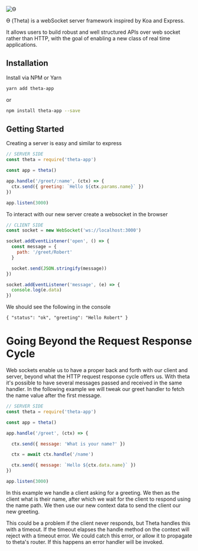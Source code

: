 
![ϴ](http://i.imgur.com/GYry72P.png)

ϴ (Theta) is a webSocket server framework inspired by Koa and Express.

It allows users to build robust and well structured APIs over web socket rather
than HTTP, with the goal of enabling a new class of real time applications.

## Installation

Install via NPM or Yarn

```sh
yarn add theta-app
```
or 
```sh
npm install theta-app --save
```

## Getting Started

Creating a server is easy and similar to express

```js
// SERVER SIDE
const theta = require('theta-app')

const app = theta()

app.handle('/greet/:name', (ctx) => {
  ctx.send({ greeting: `Hello ${ctx.params.name}` })
})

app.listen(3000)
```

To interact with our new server create a websocket in the browser
```js
// CLIENT SIDE
const socket = new WebSocket('ws://localhost:3000')

socket.addEventListener('open', () => {
  const message = {
    path: '/greet/Robert'
  }

  socket.send(JSON.stringify(message))
})

socket.addEventListener('message', (e) => {
  console.log(e.data)
})
```

We should see the following in the console

```
{ "status": "ok", "greeting": "Hello Robert" }
```

# Going Beyond the Request Response Cycle

Web sockets enable us to have a proper back and forth with our client and server,
beyond what the HTTP request response cycle offers us. With theta it's possible
to have several messages passed and received in the same handler. In the
following example we will tweak our greet handler to fetch the name value
after the first message.

```js
// SERVER SIDE
const theta = require('theta-app')

const app = theta()

app.handle('/greet', (ctx) => {

  ctx.send({ message: 'What is your name?' })

  ctx = await ctx.handle('/name')

  ctx.send({ message: `Hello ${ctx.data.name}` })
})

app.listen(3000)
```

In this example we handle a client asking for a greeting. We then as the client
what is their name, after which we wait for the client to respond using the
name path. We then use our new context data to send the client our new greeting.

This could be a problem if the client never responds, but Theta handles this
with a timeout. If the timeout elapses the handle method on the context will
reject with a timeout error. We could catch this error, or allow it to propagate
to theta's router. If this happens an error handler will be invoked.

